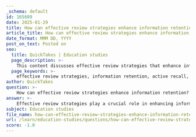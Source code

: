 ```yaml
---
_schema: default
id: 165609
date: 2025-01-29
title: How can effective review strategies enhance information retention?
article_title: How can effective review strategies enhance information retention?
date_format: MMM DD, YYYY
post_on_text: Posted on
seo:
  title: QuickTakes | Education studies
  page_description: >-
    This content discusses effective review strategies that enhance information retention through techniques like active recall, spaced repetition, and summarization, focusing on their importance in promoting active engagement with learning material.
  page_keywords: >-
    effective review strategies, information retention, active recall, spaced repetition, summarization, memory consolidation, learning techniques, note-taking methods, flashcards, Cornell method, long-term retention, study techniques, educational psychology, learning enhancement
author: QuickTakes
question: >-
    How can effective review strategies enhance information retention?
answer: >-
    Effective review strategies play a crucial role in enhancing information retention by employing techniques that promote active engagement with the material. Here are several key strategies that can significantly improve retention:\n\n1. **Active Recall**: This technique involves actively retrieving information from memory rather than passively reviewing notes. For instance, using flashcards or the cue column in the Cornell note-taking method allows students to test themselves on the material, reinforcing neural connections and improving long-term retention.\n\n2. **Spaced Repetition**: This method involves reviewing information at increasing intervals over time. By spacing out review sessions, learners can enhance memory consolidation and retention. Tools like Anki utilize spaced repetition algorithms to optimize review intervals based on individual performance, making it a powerful tool for long-term learning.\n\n3. **Summarization**: Writing summaries in one's own words after a study session helps consolidate information. This
subject: Education studies
file_name: how-can-effective-review-strategies-enhance-information-retention.md
url: /learn/education-studies/questions/how-can-effective-review-strategies-enhance-information-retention
score: -1.0
---
```


&nbsp;